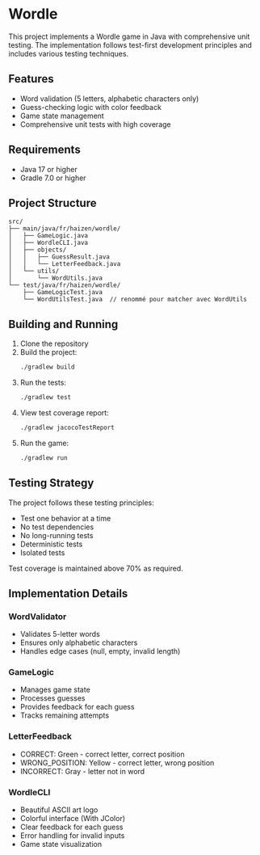# Wordle

This project implements a Wordle game in Java with comprehensive unit testing. The implementation follows test-first
development principles and includes various testing techniques.

## Features

- Word validation (5 letters, alphabetic characters only)
- Guess-checking logic with color feedback
- Game state management
- Comprehensive unit tests with high coverage

## Requirements

- Java 17 or higher
- Gradle 7.0 or higher

## Project Structure

```
src/
├── main/java/fr/haizen/wordle/
│   ├── GameLogic.java
│   ├── WordleCLI.java
│   ├── objects/
│   │   ├── GuessResult.java
│   │   └── LetterFeedback.java
│   └── utils/
│       └── WordUtils.java
└── test/java/fr/haizen/wordle/
    ├── GameLogicTest.java
    └── WordUtilsTest.java  // renommé pour matcher avec WordUtils

```

## Building and Running

1. Clone the repository
2. Build the project:
   ```bash
   ./gradlew build
   ```
3. Run the tests:
   ```bash
   ./gradlew test
   ```
4. View test coverage report:
   ```bash
   ./gradlew jacocoTestReport
   ```
5. Run the game:
   ```bash
   ./gradlew run
   ```

## Testing Strategy

The project follows these testing principles:

- Test one behavior at a time
- No test dependencies
- No long-running tests
- Deterministic tests
- Isolated tests

Test coverage is maintained above 70% as required.

## Implementation Details

### WordValidator

- Validates 5-letter words
- Ensures only alphabetic characters
- Handles edge cases (null, empty, invalid length)

### GameLogic

- Manages game state
- Processes guesses
- Provides feedback for each guess
- Tracks remaining attempts

### LetterFeedback

- CORRECT: Green - correct letter, correct position
- WRONG_POSITION: Yellow - correct letter, wrong position
- INCORRECT: Gray - letter not in word

### WordleCLI

- Beautiful ASCII art logo
- Colorful interface (With JColor)
- Clear feedback for each guess
- Error handling for invalid inputs
- Game state visualization